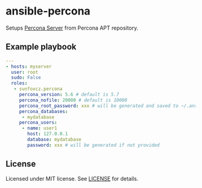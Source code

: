 # ansible-percona

Setups [Percona Server](https://www.percona.com/software/mysql-database/percona-server) from Percona APT repository.

## Example playbook

```yaml
---
- hosts: myserver
  user: root
  sudo: False
  roles:
   - sunfoxcz.percona
     percona_version: 5.6 # default is 5.7
     percona_nofile: 20000 # default is 10000
     percona_root_password: xxx # will be generated and saved to ~/.ansible_percona_passwords if not provided
     percona_databases:
      - mydatabase
     percona_users:
      - name: user1
        host: 127.0.0.1
        database: mydatabase
        password: xxx # will be generated if not provided
```

## License

Licensed under MIT license. See [LICENSE](LICENSE.md) for details.
